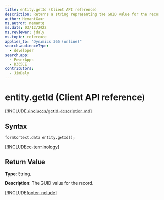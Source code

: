 ```yaml
---
title: entity.getId (Client API reference)
description: Returns a string representing the GUID value for the record.
author: HemantGaur
ms.author: hemantg
ms.date: 03/12/2022
ms.reviewer: jdaly
ms.topic: reference
applies_to: "Dynamics 365 (online)"
search.audienceType: 
  - developer
search.app: 
  - PowerApps
  - D365CE
contributors:
  - JimDaly
---
```

# entity.getId (Client API reference)



[!INCLUDE[./includes/getId-description.md](./includes/getId-description.md)]

## Syntax

`formContext.data.entity.getId();`

[!INCLUDE[cc-terminology](../../../../data-platform/includes/cc-terminology.md)]

## Return Value

**Type**: String.

**Description**: The GUID value for the record.





[!INCLUDE[footer-include](../../../../../includes/footer-banner.md)]